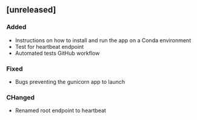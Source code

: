 ## [unreleased]
### Added
- Instructions on how to install and run the app on a Conda environment
- Test for heartbeat endpoint
- Automated tests GitHub workflow
### Fixed
- Bugs preventing the gunicorn app to launch
### CHanged
- Renamed root endpoint to heartbeat
